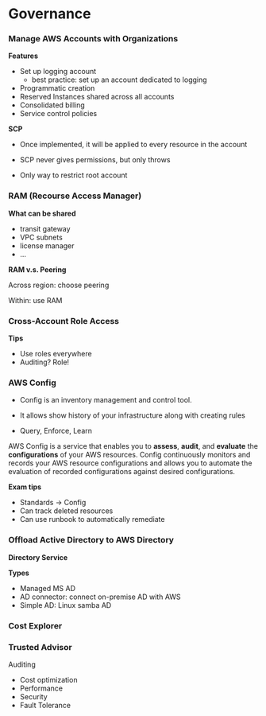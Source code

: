 # Governance

### **Manage AWS Accounts with Organizations**

**Features**

- Set up logging account
  - best practice: set up an account dedicated to logging
- Programmatic creation
- Reserved Instances shared across all accounts
- Consolidated billing
- Service control policies

**SCP**

- Once implemented, it will be applied to every resource in the account

- SCP never gives permissions, but only throws
- Only way to restrict root account

### RAM (Recourse Access Manager)

**What can be shared**

- transit gateway
- VPC subnets
- license manager
- ...

**RAM v.s. Peering**

Across region: choose peering

Within: use RAM

### Cross-Account Role Access

**Tips**

- Use roles everywhere
- Auditing? Role!

### AWS Config

- Config is an inventory management and control tool.

- It allows show history of your infrastructure along with creating rules

- Query, Enforce, Learn 

AWS Config is a service that enables you to **assess**, **audit**, and **evaluate** the **configurations** of your AWS resources. Config continuously monitors and records your AWS resource configurations and allows you to automate the evaluation of recorded configurations against desired configurations.

**Exam tips**

- Standards -> Config
- Can track deleted resources
- Can use runbook to automatically remediate

### Offload Active Directory to AWS Directory

**Directory Service**

**Types**

- Managed MS AD
- AD connector: connect on-premise AD with AWS
- Simple AD: Linux samba AD

### Cost Explorer

### Trusted Advisor

Auditing

- Cost optimization
- Performance
- Security
- Fault Tolerance

